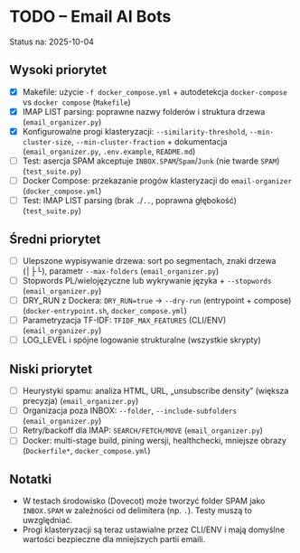 # TODO – Email AI Bots

Status na: 2025-10-04

## Wysoki priorytet
- [x] Makefile: użycie `-f docker_compose.yml` + autodetekcja `docker-compose` vs `docker compose` (`Makefile`)
- [x] IMAP LIST parsing: poprawne nazwy folderów i struktura drzewa (`email_organizer.py`)
- [x] Konfigurowalne progi klasteryzacji: `--similarity-threshold`, `--min-cluster-size`, `--min-cluster-fraction` + dokumentacja (`email_organizer.py`, `.env.example`, `README.md`)
- [ ] Test: asercja SPAM akceptuje `INBOX.SPAM`/`Spam`/`Junk` (nie twarde `SPAM`) (`test_suite.py`)
- [ ] Docker Compose: przekazanie progów klasteryzacji do `email-organizer` (`docker_compose.yml`)
- [ ] Test: IMAP LIST parsing (brak `.`/`..`, poprawna głębokość) (`test_suite.py`)

## Średni priorytet
- [ ] Ulepszone wypisywanie drzewa: sort po segmentach, znaki drzewa (│├└), parametr `--max-folders` (`email_organizer.py`)
- [ ] Stopwords PL/wielojęzyczne lub wykrywanie języka + `--stopwords` (`email_organizer.py`)
- [ ] DRY_RUN z Dockera: `DRY_RUN=true` -> `--dry-run` (entrypoint + compose) (`docker-entrypoint.sh`, `docker_compose.yml`)
- [ ] Parametryzacja TF-IDF: `TFIDF_MAX_FEATURES` (CLI/ENV) (`email_organizer.py`)
- [ ] LOG_LEVEL i spójne logowanie strukturalne (wszystkie skrypty)

## Niski priorytet
- [ ] Heurystyki spamu: analiza HTML, URL, „unsubscribe density” (większa precyzja) (`email_organizer.py`)
- [ ] Organizacja poza INBOX: `--folder`, `--include-subfolders` (`email_organizer.py`)
- [ ] Retry/backoff dla IMAP: `SEARCH/FETCH/MOVE` (`email_organizer.py`)
- [ ] Docker: multi-stage build, pining wersji, healthchecki, mniejsze obrazy (`Dockerfile*`, `docker_compose.yml`)

## Notatki
- W testach środowisko (Dovecot) może tworzyć folder SPAM jako `INBOX.SPAM` w zależności od delimitera (np. `.`). Testy muszą to uwzględniać.
- Progi klasteryzacji są teraz ustawialne przez CLI/ENV i mają domyślne wartości bezpieczne dla mniejszych partii emaili.
